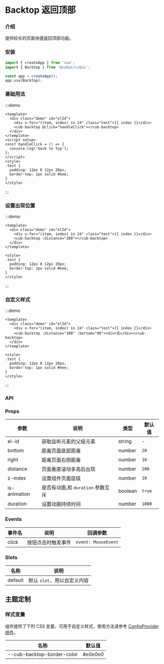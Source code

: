 # Backtop 返回顶部

### 介绍

提供较长的页面快捷返回顶部功能。

### 安装

```js
import { createApp } from 'vue';
import { Backtop } from '@cubui/cubui';

const app = createApp();
app.use(Backtop);
```

### 基础用法

:::demo

```vue
<template>
  <div class="demo" id="elId">
    <div v-for="(item, index) in 24" class="test">{{ index }}</div>
    <cub-backtop @click="handleClick"></cub-backtop>
  </div>
</template>
<script setup>
const handleClick = () => {
  console.log('back to top');
};
</script>
<style>
.test {
  padding: 12px 0 12px 20px;
  border-top: 1px solid #eee;
}
</style>
```

:::

### 设置出现位置

:::demo

```vue
<template>
  <div class="demo" id="elId">
    <div v-for="(item, index) in 24" class="test">{{ index }}</div>
    <cub-backtop :distance="200"></cub-backtop>
  </div>
</template>

<style>
.test {
  padding: 12px 0 12px 20px;
  border-top: 1px solid #eee;
}
</style>
```

:::

### 自定义样式

:::demo

```vue
<template>
  <div class="demo" id="elId">
    <div v-for="(item, index) in 24" class="test">{{ index }}</div>
    <cub-backtop :distance="100" :bottom="90"><div>无</div></cub-backtop>
  </div>
</template>

<style>
.test {
  padding: 12px 0 12px 20px;
  border-top: 1px solid #eee;
}
</style>
```

:::

### API

### Props

| 参数         | 说明                              | 类型    | 默认值 |
| ------------ | --------------------------------- | ------- | ------ |
| el-id        | 获取监听元素的父级元素            | string  | -      |
| bottom       | 距离页面底部距离                  | number  | `20`   |
| right        | 距离页面右侧距离                  | number  | `10`   |
| distance     | 页面垂直滚动多高后出现            | number  | `200`  |
| z-index      | 设置组件页面层级                  | number  | `10`   |
| is-animation | 是否有动画,和 `duration` 参数互斥 | boolean | `true` |
| duration     | 设置动画持续时间                  | number  | `1000` |

### Events

| 事件名 | 说明               | 回调参数            |
| ------ | ------------------ | ------------------- |
| click  | 按钮点击时触发事件 | `event: MouseEvent` |

### Slots

| 名称    | 说明                        |
| ------- | --------------------------- |
| default | 默认 `slot`，用以自定义内容 |

## 主题定制

### 样式变量

组件提供了下列 CSS 变量，可用于自定义样式，使用方法请参考 [ConfigProvider 组件](#/zh-CN/component/configprovider)。

| 名称                       | 默认值    |
| -------------------------- | --------- |
| --cub-backtop-border-color | _#e0e0e0_ |
